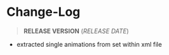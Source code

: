 Change-Log
===============

> **RELEASE VERSION** (<i>RELEASE DATE</i>)

- extracted single animations from set within xml file